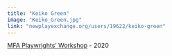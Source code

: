 ```yaml
---
title: "Keiko Green"
image: "Keiko_Green.jpg"
link: "newplayexchange.org/users/19622/keiko-green"
---
```


[MFA Playwrights’ Workshop](/programs/mfa-playwrights-workshop) - 2020
